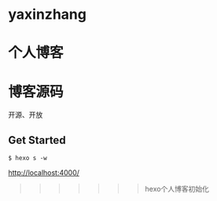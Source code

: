 # yaxinzhang
个人博客
=======
# 博客源码

开源、开放


## Get Started

```
$ hexo s -w

```

[http://localhost:4000/](http://localhost:4000/)
>>>>>>> hexo个人博客初始化
